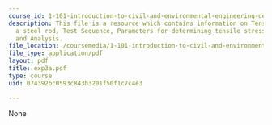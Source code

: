 ```yaml
---
course_id: 1-101-introduction-to-civil-and-environmental-engineering-design-i-fall-2006
description: This file is a resource which contains information on Tension Test of
  a steel rod, Test Sequence, Parameters for determining tensile stress and Data Collection
  and Analysis.
file_location: /coursemedia/1-101-introduction-to-civil-and-environmental-engineering-design-i-fall-2006/074392bc0593c843b3201f50f1c7c4e3_exp3a.pdf
file_type: application/pdf
layout: pdf
title: exp3a.pdf
type: course
uid: 074392bc0593c843b3201f50f1c7c4e3

---
```

None